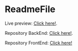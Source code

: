 # ReadmeFile

Live preview: [Click here!](https://epiblog.netlify.app/).

Repository BackEnd: [Click here!](https://github.com/ApoDarkMatter/EpiblogBE).

Repository FrontEnd: [Click here!](https://github.com/ApoDarkMatter/EpiblogFE)